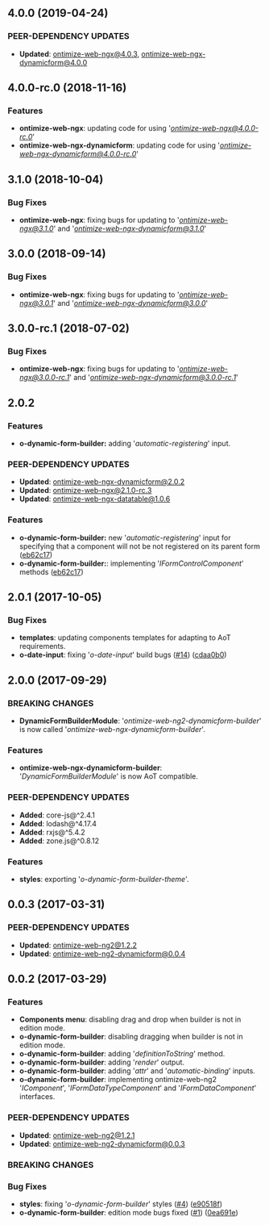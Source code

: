 ## 4.0.0 (2019-04-24)
### PEER-DEPENDENCY UPDATES ###
* **Updated**: ontimize-web-ngx@4.0.3, ontimize-web-ngx-dynamicform@4.0.0

## 4.0.0-rc.0 (2018-11-16)
### Features
* **ontimize-web-ngx**: updating code for using '*ontimize-web-ngx@4.0.0-rc.0*'
* **ontimize-web-ngx-dynamicform**: updating code for using '*ontimize-web-ngx-dynamicform@4.0.0-rc.0*'

## 3.1.0 (2018-10-04)
### Bug Fixes
* **ontimize-web-ngx**: fixing bugs for updating to '*ontimize-web-ngx@3.1.0*' and '*ontimize-web-ngx-dynamicform@3.1.0*'

## 3.0.0 (2018-09-14)
### Bug Fixes
* **ontimize-web-ngx**: fixing bugs for updating to '*ontimize-web-ngx@3.0.1*' and '*ontimize-web-ngx-dynamicform@3.0.0*'

## 3.0.0-rc.1 (2018-07-02)
### Bug Fixes
* **ontimize-web-ngx**: fixing bugs for updating to '*ontimize-web-ngx@3.0.0-rc.1*' and '*ontimize-web-ngx-dynamicform@3.0.0-rc.1*'

## 2.0.2

### Features
* **o-dynamic-form-builder:** adding '*automatic-registering*' input.

### PEER-DEPENDENCY UPDATES ###
* **Updated**:   ontimize-web-ngx-dynamicform@2.0.2
* **Updated**:   ontimize-web-ngx@2.1.0-rc.3
* **Updated**:   ontimize-web-ngx-datatable@1.0.6

### Features
* **o-dynamic-form-builder:** new '*automatic-registering*' input for specifying that a component will not be not registered on its parent form ([eb62c17](https://github.com/OntimizeWeb/ontimize-web-ngx/commit/eb62c17))
* **o-dynamic-form-builder:**: implementing '*IFormControlComponent*' methods ([eb62c17](https://github.com/OntimizeWeb/ontimize-web-ngx/commit/eb62c17))

## 2.0.1 (2017-10-05)
### Bug Fixes
* **templates**: updating components templates for adapting to AoT requirements.
* **o-date-input**: fixing '*o-date-input*' build bugs ([#14](https://github.com/OntimizeWeb/ontimize-web-ng2-dynamicform-builder/issues/14)) ([cdaa0b0](https://github.com/OntimizeWeb/ontimize-web-ng2-dynamicform-builder/commit/cdaa0b0))

## 2.0.0 (2017-09-29)
### BREAKING CHANGES
* **DynamicFormBuilderModule**: '*ontimize-web-ng2-dynamicform-builder*' is now called '*ontimize-web-ngx-dynamicform-builder*'.

### Features
* **ontimize-web-ngx-dynamicform-builder**: '*DynamicFormBuilderModule*' is now AoT compatible.

### PEER-DEPENDENCY UPDATES ###
* **Added**:   core-js@^2.4.1
* **Added**:   lodash@^4.17.4
* **Added**:   rxjs@^5.4.2
* **Added**:   zone.js@^0.8.12

### Features
* **styles**: exporting '*o-dynamic-form-builder-theme*'.

## 0.0.3 (2017-03-31)

### PEER-DEPENDENCY UPDATES ###
* **Updated**: ontimize-web-ng2@1.2.2
* **Updated**: ontimize-web-ng2-dynamicform@0.0.4

## 0.0.2 (2017-03-29)

### Features
* **Components menu**: disabling drag and drop when builder is not in edition mode.
* **o-dynamic-form-builder**: disabling dragging when builder is not in edition mode.
* **o-dynamic-form-builder**: adding '*definitionToString*' method.
* **o-dynamic-form-builder**: adding '*render*' output.
* **o-dynamic-form-builder**: adding '*attr*' and '*automatic-binding*' inputs.
* **o-dynamic-form-builder**: implementing ontimize-web-ng2 '*IComponent*', '*IFormDataTypeComponent*' and '*IFormDataComponent*' interfaces.

### PEER-DEPENDENCY UPDATES ###
* **Updated**: ontimize-web-ng2@1.2.1
* **Updated**: ontimize-web-ng2-dynamicform@0.0.3

### BREAKING CHANGES

### Bug Fixes
* **styles**: fixing '*o-dynamic-form-builder*' styles ([#4](https://github.com/OntimizeWeb/ontimize-web-ng2-dynamicform-builder/issues/4)) ([e90518f](https://github.com/OntimizeWeb/ontimize-web-ng2-dynamicform-builder/commit/e90518f))
* **o-dynamic-form-builder**: edition mode bugs fixed ([#1](https://github.com/OntimizeWeb/ontimize-web-ng2/issues/1)) ([0ea691e](https://github.com/OntimizeWeb/ontimize-web-ng2/commit/0ea691e))
